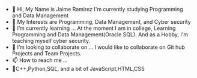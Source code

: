 - 👋 Hi, My Name is Jaime Ramirez I'm currently studying Programming and Data Management
- 👀 My Interests are Programming, Data Management, and Cyber security
- 🌱 I’m currently learning ...
    At the moment I am in college, Learning Programming and Data Management(Oracle SQL). And as a Hobby, I'm teaching myself cyber security.
- 💞️ I’m looking to collaborate on ...
    I would like to collaborate on Git hub Projects and Team Projects.
- 📫 How to reach me ... 
- 💙C++,Python,SQL, and a bit of JavaScript,HTML,CSS
<!---
ZIM-Hub/ZIM-Hub is a ✨ special ✨ repository because its `README.md` (this file) appears on your GitHub profile.
You can click the Preview link to take a look at your changes.
--->
